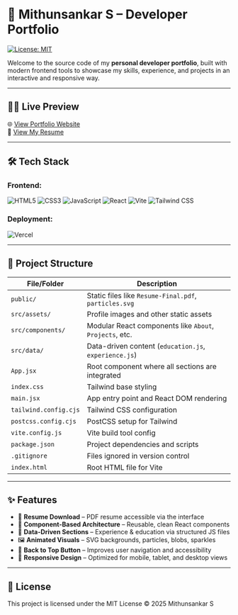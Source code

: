 # 🚀 Mithunsankar S – Developer Portfolio

[![License: MIT](https://img.shields.io/badge/License-MIT-yellow.svg)](LICENSE)

Welcome to the source code of my **personal developer portfolio**, built with modern frontend tools to showcase my skills, experience, and projects in an interactive and responsive way.

---

## 🧑‍💻 Live Preview

🌐 [View Portfolio Website](https://mithunsankar.vercel.app)  
📄 [View My Resume](public/Resume-Final.pdf)

---

## 🛠️ Tech Stack

### Frontend:
![HTML5](https://img.shields.io/badge/HTML5-e34f26?style=flat&logo=html5&logoColor=white)
![CSS3](https://img.shields.io/badge/CSS3-264de4?style=flat&logo=css3&logoColor=white)
![JavaScript](https://img.shields.io/badge/JavaScript-f7df1e?style=flat&logo=javascript&logoColor=black)
![React](https://img.shields.io/badge/React-20232a?style=flat&logo=react&logoColor=61dafb)
![Vite](https://img.shields.io/badge/Vite-646cff?style=flat&logo=vite&logoColor=white)
![Tailwind CSS](https://img.shields.io/badge/Tailwind_CSS-38b2ac?style=flat&logo=tailwind-css&logoColor=white)

### Deployment:
![Vercel](https://img.shields.io/badge/Deployed%20on-Vercel-black?style=flat&logo=vercel)

---

## 📁 Project Structure

| File/Folder              | Description                                                      |
|--------------------------|------------------------------------------------------------------|
| `public/`                | Static files like `Resume-Final.pdf`, `particles.svg`           |
| `src/assets/`            | Profile images and other static assets                          |
| `src/components/`        | Modular React components like `About`, `Projects`, etc.         |
| `src/data/`              | Data-driven content (`education.js`, `experience.js`)           |
| `App.jsx`                | Root component where all sections are integrated                |
| `index.css`              | Tailwind base styling                                            |
| `main.jsx`               | App entry point and React DOM rendering                         |
| `tailwind.config.cjs`    | Tailwind CSS configuration                                      |
| `postcss.config.cjs`     | PostCSS setup for Tailwind                                       |
| `vite.config.js`         | Vite build tool config                                           |
| `package.json`           | Project dependencies and scripts                                |
| `.gitignore`             | Files ignored in version control                                |
| `index.html`             | Root HTML file for Vite                                         |

---

## ✨ Features

- 📄 **Resume Download** – PDF resume accessible via the interface  
- 🧩 **Component-Based Architecture** – Reusable, clean React components  
- 🧠 **Data-Driven Sections** – Experience & education via structured JS files  
- 🖼️ **Animated Visuals** – SVG backgrounds, particles, blobs, sparkles  
- 🔼 **Back to Top Button** – Improves user navigation and accessibility  
- 📱 **Responsive Design** – Optimized for mobile, tablet, and desktop views  

---

## 📜 License

This project is licensed under the MIT License © 2025 Mithunsankar S
